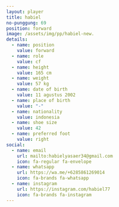 ```yaml
---
layout: player
title: habiel
no-punggung: 69
position: forward
image: /assets/img/pp/habiel-new.
details:
  - name: position
    value: forward
  - name: role
    value: cf
  - name: height
    value: 165 cm
  - name: weight
    value: 57 kg
  - name: date of birth
    value: 11 agustus 2002
  - name: place of birth
    value: "-"
  - name: nationality
    value: indonesia
  - name: shoe size
    value: 42
  - name: preferred foot
    value: right
social:
  - name: email
    url: mailto:habielyasaer34@gmail.com
    icon: fa-regular fa-envelope
  - name: whatsapp
    url: https://wa.me/+6285861269014
    icon: fa-brands fa-whatsapp
  - name: instagram
    url: https://instagram.com/habiel77
    icon: fa-brands fa-instagram
---
```

